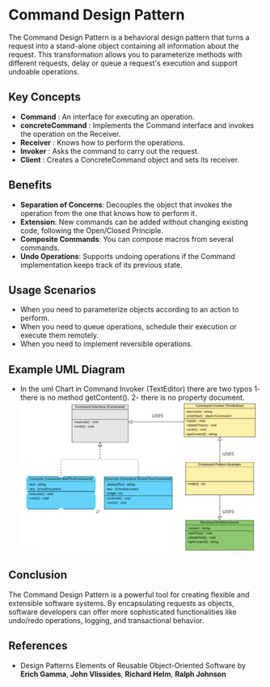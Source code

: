 # Command Design Pattern


The Command Design Pattern is a behavioral design pattern that turns a request into a stand-alone object containing all information about the request. This transformation allows you to parameterize methods with different requests, delay or queue a request's execution and support undoable operations.

## Key Concepts
- **Command** : An interface for executing an operation.
- **concreteCommand** : Implements the Command interface and invokes the operation on the Receiver.
-  **Receiver** : Knows how to perform the operations.
- **Invoker** : Asks the command to carry out the request.
- **Client** : Creates a ConcreteCommand object and sets its receiver.


## Benefits
- **Separation of Concerns**: Decouples the object that invokes the operation from the one that knows how to perform it.
- **Extension**: New commands can be added without changing existing code, following the Open/Closed Principle.
- **Composite Commands**: You can compose macros from several commands.
- **Undo Operations**: Supports undoing operations if the Command implementation keeps track of its previous state.

## Usage Scenarios
- When you need to parameterize objects according to an action to perform.
- When you need to queue operations, schedule their execution or execute them remotely.
- When you need to implement reversible operations.

## Example UML Diagram
- In the uml Chart in Command Invoker (TextEditor) there are two typos 1- there is no method getContent(). 2- there is no property document. 
![Screenshot](text_editor.png)

##  Conclusion
The Command Design Pattern is a powerful tool for creating flexible and extensible software systems. By encapsulating requests as objects, software developers can offer more sophisticated functionalities like undo/redo operations, logging, and transactional behavior.

## References 
- Design Patterns Elements of Reusable Object-Oriented Software by **Erich Gamma**, **John Vlissides**, **Richard Helm**, **Ralph Johnson**

